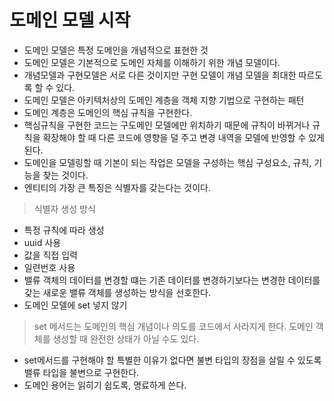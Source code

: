 # 도메인 모델 시작

 - 도메인 모델은 특정 도메인을 개념적으로 표현한 것
 - 도메인 모델은 기본적으로 도메인 자체를 이해하기 위한 개념 모델이다.
 - 개념모델과 구현모델은 서로 다른 것이지만 구현 모델이 개념 모델을 최대한 따르도록 할 수 있다.
 - 도메인 모델은 아키텍처상의 도메인 계층을 객체 지향 기법으로 구현하는 패턴
 - 도메인 계층은 도메인의 핵심 규칙을 구현한다.
 - 핵심규칙을 구현한 코드는 구도메인 모델에만 위치하기 때문에 규칙이 바뀌거나 규칙을 확장해야 할 때 다른 코드에 영향을 덜 주고 변경 내역을 모델에 반영할 수 있게 된다.
 - 도메인을 모델링할 때 기본이 되는 작업은 모델을 구성하는 핵심 구성요소, 규칙, 기능을 찾는 것이다.
 - 엔티티의 가장 큰 특징은 식별자를 갖는다는 것이다.
  > 식별자 생성 방식
   - 특정 규칙에 따라 생성
   - uuid 사용
   - 값을 직접 입력
   - 일련번호 사용 
 - 밸류 객체의 데이터를 변경할 떄는 기존 데이터를 변경하기보다는 변경한 데이터를 갖는 새로운 밸류 객체를 생성하는 방식을 선호한다.
 - 도메인 모델에 set 넣지 않기
  > set 메서드는 도메인의 핵심 개념이나 의도를 코드에서 사라지게 한다.
  > 도메인 객체를 생성할 때 완전한 상태가 아닐 수도 있다.
  - set메서드를 구현해야 할 특별한 이유가 없다면 불변 타입의 장점을 살릴 수 있도록 밸류 타입을 불변으로 구현한다.
 - 도메인 용어는 읽히기 쉽도록, 명료하게 쓴다.
      
      
      

